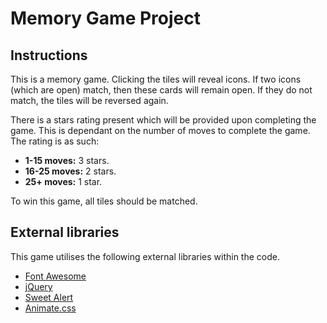 # Memory Game Project

## Instructions

This is a memory game. Clicking the tiles will reveal icons. If two icons (which are open) match, then these cards will remain open. If they do not match, the tiles will be reversed again.

There is a stars rating present which will be provided upon completing the game. This is dependant on the number of moves to complete the game. The rating is as such:
* **1-15 moves:** 3 stars.
* **16-25 moves:** 2 stars.
* **25+ moves:** 1 star.

To win this game, all tiles should be matched.

## External libraries

This game utilises the following external libraries within the code.

* [Font Awesome](https://fontawesome.com/)
* [jQuery](https://jquery.com)
* [Sweet Alert](https://sweetalert.js.org)
* [Animate.css](https://daneden.github.io/animate.css/)
